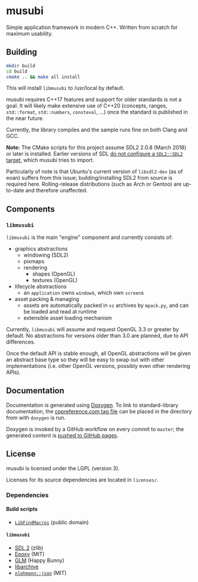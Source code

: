 # musubi

Simple application framework in modern C++. Written from scratch for maximum usability.

## Building

```sh
mkdir build
cd build
cmake .. && make all install
```

This will install `libmusubi` to /usr/local by default.

musubi requires C++17 features and support for older standards is not a goal.
It will likely make extensive use of C++20 (concepts, ranges, `std::format`, `std::numbers`, `consteval`, ...)
once the standard is published in the near future.

Currently, the library compiles and the sample runs fine on both Clang and GCC.

**Note:** The CMake scripts for this project assume SDL2 2.0.8 (March 2018) or later is installed.
Earlier versions of SDL [do not configure a `SDL2::SDL2` target][arch-sdlcmake], which musubi tries to import.

Particularly of note is that Ubuntu's current version of `libsdl2-dev` (as of eoan)
suffers from this issue; building/installing SDL2 from source is required here.
Rolling-release distributions (such as Arch or Gentoo) are up-to-date and therefore unaffected.

## Components

### `libmusubi`

`libmusubi` is the main "engine" component and currently consists of:

 - graphics abstractions
   - windowing (SDL2)
   - pixmaps
   - rendering
     - shapes (OpenGL)
     - textures (OpenGL)
 - lifecycle abstractions
   - an `application` owns `window`s, which own `screen`s
 - asset packing & managing
   - assets are automatically packed in `xz` archives by `mpack.py`, and can be loaded and read at runtime
   - extensible asset loading mechanism

Currently, `libmusubi` will assume and request OpenGL 3.3 or greater by default.
No abstractions for versions older than 3.0 are planned, due to API differences.

Once the default API is stable enough, all OpenGL abstractions will be given an abstract base type
so they will be easy to swap out with other implementations (i.e. other OpenGL versions,
possibly even other rendering APIs).

## Documentation

Documentation is generated using [Doxygen](http://www.doxygen.nl/).
To link to standard-library documentation, the [cppreference.com tag file](https://en.cppreference.com/w/Cppreference:Archives#Doxygen_tag_file)
can be placed in the directory from with `doxygen` is run.

Doxygen is invoked by a GitHub workflow on every commit to `master`;
the generated content is [pushed to GitHub pages](https://stuhlmeier.github.io/musubi).

## License

musubi is licensed under the LGPL (version 3).

Licenses for its source dependencies are located in `licenses/`.

### Dependencies

#### Build scripts

 - [`LibFindMacros`](https://github.com/Tronic/cmake-modules) (public domain)
 
#### `libmusubi`

 - [SDL 2](https://www.libsdl.org/) (zlib)
 - [Epoxy](https://github.com/anholt/libepoxy) (MIT)
 - [GLM](https://github.com/g-truc/glm) (Happy Bunny)
 - [libarchive](https://github.com/libarchive/libarchive/)
 - [`nlohmann::json`](https://github.com/nlohmann/json) (MIT)

[arch-sdlcmake]: https://bbs.archlinux.org/viewtopic.php?pid=1777965#p1777965
